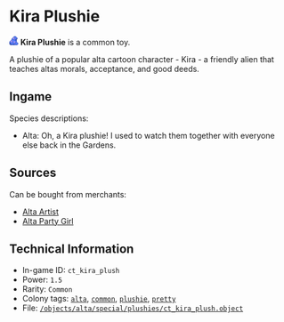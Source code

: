 # Kira Plushie

<img src="https://raw.githubusercontent.com/Ceterai/Enternia/main/objects/alta/special/plushies/ct_kira_plush.png" alt="Kira Plushie icon" loading="lazy" height=16px width="auto" /> **Kira Plushie** is a common toy.

A plushie of a popular alta cartoon character - Kira - a friendly alien that teaches altas morals, acceptance, and good deeds.

## Ingame

Species descriptions:

- Alta: Oh, a Kira plushie! I used to watch them together with everyone else back in the Gardens.

## Sources

Can be bought from merchants:

- [Alta Artist](https://ceterai.github.io/MyEnternia/Wiki/AltaArtist)
- [Alta Party Girl](https://ceterai.github.io/MyEnternia/Wiki/AltaPartyGirl)

## Technical Information

- In-game ID: `ct_kira_plush`
- Power: `1.5`
- Rarity: `Common`
- Colony tags: [`alta`](https://ceterai.github.io/MyEnternia/Wiki/Tags/Alta), [`common`](https://ceterai.github.io/MyEnternia/Wiki/Tags/Common), [`plushie`](https://ceterai.github.io/MyEnternia/Wiki/Tags/Plushie), [`pretty`](https://ceterai.github.io/MyEnternia/Wiki/Tags/Pretty)
- File: [`/objects/alta/special/plushies/ct_kira_plush.object`](https://github.com/Ceterai/Enternia/blob/main/objects/alta/special/plushies/ct_kira_plush.object)
